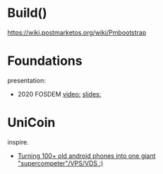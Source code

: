 # Build()
https://wiki.postmarketos.org/wiki/Pmbootstrap

# Foundations
presentation:
- 2020 FOSDEM [video:](https://youtu.be/4szsLFx4Hos) [slides:](https://archive.fosdem.org/2020/schedule/event/smartphones/attachments/slides/4199/export/events/attachments/smartphones/slides/4199/presentation.pdf)


# UniCoin
inspire.
- [Turning 100+ old android phones into one giant "supercompeter"/VPS/VDS :)](https://www.reddit.com/r/postmarketOS/comments/13f25vw/turning_100_old_android_phones_into_one_giant/)
